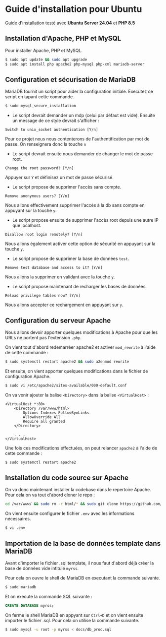 # Guide d'installation pour Ubuntu

Guide d'installation testé avec **Ubuntu Server 24.04** et **PHP 8.5**

## Installation d'Apache, PHP et MySQL
Pour installer Apache, PHP et MySQL.

```bash
$ sudo apt update && sudo apt upgrade
$ sudo apt install php apache2 php-mysql php-xml mariadb-server
```

## Configuration et sécurisation de MariaDB
MariaDB fournit un script pour aider la configuration initiale. Executez ce script en tapant cette commande.

```bash
$ sudo mysql_secure_installation
```

- Le script devrait demander un mdp (celui par défaut est vide). Ensuite un message de ce style devrait s'afficher :
```
Switch to unix_socket authentication [Y/n]
```

Pour ce projet nous nous contenterons de l'authentification par mot de passe. On renseignera donc la touche `n`

- Le script devrait ensuite nous demander de changer le mot de passe root. 
```
Change the root password? [Y/n]
```
Appuyer sur `Y` et définisez un mot de passe sécurisé.

- Le script propose de supprimer l'accès sans compte.
```
Remove anonymous users? [Y/n]
```
Nous allons effectivement supprimer l'accès à la db sans compte en appuyant sur la touche `y`.

- Le script propose ensuite de supprimer l'accès root depuis une autre IP que localhost.
```
Disallow root login remotely? [Y/n]
```
Nous allons également activer cette option de sécurité en appuyant sur la touche `y`.

- Le script propose de supprimer la base de données `test`.
```
Remove test database and access to it? [Y/n]
```
Nous allons la supprimer en validant avec la touche `y`.

- Le script propose maintenant de recharger les bases de données.
```
Reload privilege tables now? [Y/n]
```
Nous allons accepter ce rechargement en appuyant sur `y`.

## Configuration du serveur Apache
Nous allons devoir apporter quelques modifications à Apache pour que les URLs ne portent pas l'extension `.php`.

On vient tout d'abord redemarréer apache2 et activer `mod_rewrite` à l'aide de cette commande :
```bash
$ sudo systemctl restart apache2 && sudo a2enmod rewrite
```

Et ensuite, on vient apporter quelques modifications dans le fichier de configuration Apache.
```bash
$ sudo vi /etc/apache2/sites-available/000-default.conf
```
On va venir ajouter la balise `<Directory>` dans la balise `<VirtualHost>` :
```
<VirtualHost *:80>
    <Directory /var/www/html>
        Options Indexes FollowSymLinks
        AllowOverride All
        Require all granted
    </Directory>
    
    . . .
</VirtualHost>
```

Une fois ces modifications éffectuées, on peut relancer `apache2` à l'aide de cette commande :
```bash
$ sudo systemctl restart apache2
```

## Installation du code source sur Apache
On va donc maintenant installer la codebase dans le repertoire Apache.
Pour cela on va tout d'abord cloner le repo :
```bash
cd /var/www/ && sudo rm -r html/* && sudo git clone https://github.com/GatienFrenchDev/MyRSS && sudo mv MyRSS html && sudo systemctl restart apache2
```

On vient ensuite configurer le fichier `.env` avec les informations nécessaires.
```bash
$ vi .env
```

## Importation de la base de données template dans MariaDB
Avant d'importer le fichier .sql template, il nous faut d'abord déjà créer la base de données vide intitulé `myrss`.

Pour cela on ouvre le shell de MariaDB en executant la commande suivante.
```bash
$ sudo mariadb
```

Et on execute la commande SQL suivante : 
```sql
CREATE DATABASE myrss;
```
On ferme le shell MariaDB en appyant sur `Ctrl+D` et on vient ensuite importer le fichier .sql. Pour cela on utilise la commande suivante.
```bash
$ sudo mysql -u root -p myrss < docs/db_prod.sql
```
